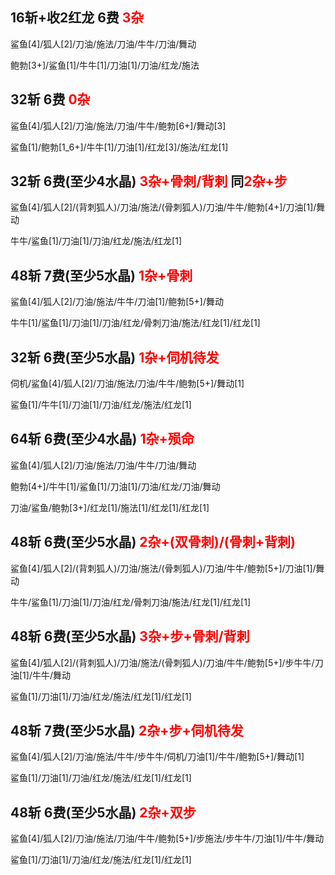 ## 16斩+收2红龙 6费 <font color="red">3杂</font>

鲨鱼[4]/狐人[2]/刀油/施法/刀油/牛牛/刀油/舞动

鲍勃[3+]/鲨鱼[1]/牛牛[1]/刀油[1]/刀油/红龙/施法

## 32斩 6费 <font color="red">0杂</font>

鲨鱼[4]/狐人[2]/刀油/施法/刀油/牛牛/鲍勃[6+]/舞动[3]

鲨鱼[1]/鲍勃[1_6+]/牛牛[1]/刀油[1]/红龙[3]/施法/红龙[1]

## 32斩 6费(至少4水晶) <font color="red">3杂+骨刺/背刺</font> 同<font color="red">2杂+步</font>

鲨鱼[4]/狐人[2]/(背刺狐人)/刀油/施法/(骨刺狐人)/刀油/牛牛/鲍勃[4+]/刀油[1]/舞动

牛牛/鲨鱼[1]/刀油[1]/刀油/红龙/施法/红龙[1]

## 48斩 7费(至少5水晶) <font color="red">1杂+骨刺</font>

鲨鱼[4]/狐人[2]/刀油/施法/牛牛/刀油[1]/鲍勃[5+]/舞动

牛牛[1]/鲨鱼[1]/刀油[1]/刀油/红龙/骨刺刀油/施法/红龙[1]/红龙[1]

## 32斩 6费(至少5水晶) <font color="red">1杂+伺机待发</font>

伺机/鲨鱼[4]/狐人[2]/刀油/施法/刀油/牛牛/鲍勃[5+]/舞动[1]

鲨鱼[1]/牛牛[1]/刀油[1]/刀油/红龙/施法/红龙[1]

## 64斩 6费(至少4水晶) <font color="red">1杂+殒命</font>

鲨鱼[4]/狐人[2]/刀油/施法/刀油/牛牛/刀油/舞动

鲍勃[4+]/牛牛[1]/鲨鱼[1]/刀油[1]/刀油/红龙/刀油/舞动

刀油/鲨鱼/鲍勃[3+]/红龙[1]/施法[1]/红龙[1]/红龙[1]

## 48斩 6费(至少5水晶) <font color="red">2杂+(双骨刺)/(骨刺+背刺)</font>

鲨鱼[4]/狐人[2]/(背刺狐人)/刀油/施法/(骨刺狐人)/刀油/牛牛/鲍勃[5+]/刀油[1]/舞动

牛牛/鲨鱼[1]/刀油[1]/刀油/红龙/骨刺刀油/施法/红龙[1]/红龙[1]

## 48斩 6费(至少5水晶) <font color="red">3杂+步+骨刺/背刺</font>

鲨鱼[4]/狐人[2]/(背刺狐人)/刀油/施法/(骨刺狐人)/刀油/牛牛/鲍勃[5+]/步牛牛/刀油[1]/牛牛/舞动

鲨鱼[1]/刀油[1]/刀油/红龙/施法/红龙[1]/红龙[1]

## 48斩 7费(至少5水晶) <font color="red">2杂+步+伺机待发</font>

鲨鱼[4]/狐人[2]/刀油/施法/牛牛/步牛牛/伺机/刀油[1]/牛牛/鲍勃[5+]/舞动[1]

鲨鱼[1]/刀油[1]/刀油/红龙/施法/红龙[1]/红龙[1]

## 48斩 6费(至少5水晶) <font color="red">2杂+双步</font>

鲨鱼[4]/狐人[2]/刀油/施法/刀油/牛牛/鲍勃[5+]/步施法/步牛牛/刀油[1]/牛牛/舞动

鲨鱼[1]/刀油[1]/刀油/红龙/施法/红龙[1]/红龙[1]